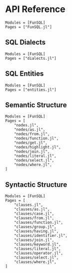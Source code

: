 # API Reference

```@autodocs
Modules = [FunSQL]
Pages = ["FunSQL.jl"]
```


## SQL Dialects

```@autodocs
Modules = [FunSQL]
Pages = ["dialects.jl"]
```

## SQL Entities

```@autodocs
Modules = [FunSQL]
Pages = ["entities.jl"]
```


## Semantic Structure

```@autodocs
Modules = [FunSQL]
Pages = [
    "nodes.jl",
    "nodes/as.jl",
    "nodes/from.jl",
    "nodes/function.jl",
    "nodes/get.jl",
    "nodes/highlight.jl",
    "nodes/join.jl",
    "nodes/literal.jl",
    "nodes/select.jl",
    "nodes/where.jl",
]
```


## Syntactic Structure

```@autodocs
Modules = [FunSQL]
Pages = [
    "clauses.jl",
    "clauses/as.jl",
    "clauses/case.jl",
    "clauses/from.jl",
    "clauses/function.jl",
    "clauses/group.jl",
    "clauses/having.jl",
    "clauses/identifier.jl",
    "clauses/join.jl",
    "clauses/keyword.jl",
    "clauses/literal.jl",
    "clauses/operator.jl",
    "clauses/select.jl",
    "clauses/where.jl",
]
```

